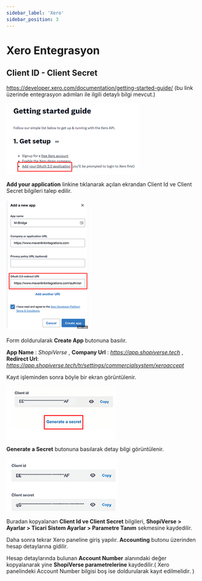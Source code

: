 ```yaml
---
sidebar_label: 'Xero'
sidebar_position: 3
---
```


# Xero Entegrasyon

## Client ID - Client Secret

https://developer.xero.com/documentation/getting-started-guide/  (bu link üzerinde entegrasyon adımları ile ilgili detaylı bilgi mevcut.)

![XeroGet](../commercial-system/img/XeroGet.png)

**Add your application** linkine tıklanarak açılan ekrandan Client Id ve Client Secret bilgileri talep edilir.

![XeroGetCreate](../commercial-system/img/XeroGetcreate.png)

Form doldurularak **Create App** butonuna basılır. 

**App Name** : *ShopiVerse* , **Company Url** : *https://app.shopiverse.tech*  ,  **Redirect Url**: *https://app.shopiverse.tech/tr/settings/commercialsystem/xeroaccept* 

Kayıt işleminden sonra böyle bir ekran görüntülenir.

![XeroGenerate](../commercial-system/img/XeroGenerate.png)

**Generate a Secret** butonuna basılarak detay bilgi görüntülenir.

![XeroClient](../commercial-system/img/Xeroclient.png)

Buradan kopyalanan **Client Id ve Client Secret** bilgileri, **ShopiVerse > Ayarlar > Ticari Sistem Ayarlar > Parametre Tanım** sekmesine kaydedilir.

Daha sonra tekrar Xero paneline giriş yapılır. **Accounting** butonu üzerinden hesap detaylarına gidilir.

Hesap detaylarında bulunan **Account Number** alanındaki değer kopyalanarak yine **ShopiVerse parametrelerine** kaydedilir.( Xero panelindeki Account Number bilgisi boş ise doldurularak kayıt edilmelidir. )





